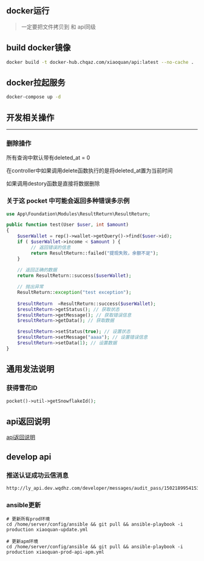## docker运行
> 一定要把文件拷贝到 和 api同级

## build docker镜像
```bash
docker build -t docker-hub.chqaz.com/xiaoquan/api:latest --no-cache . 
```

## docker拉起服务
```bash
docker-compose up -d
```

## 开发相关操作
---
### 删除操作
所有查询中默认带有deleted_at = 0

在controller中如果调用delete函数执行的是将deleted_at置为当前时间

如果调用destory函数是直接将数据删除

### 关于这 pocket 中可能会返回多种错误多示例

```php
use App\Foundation\Modules\ResultReturn\ResultReturn;

public function test(User $user, int $amount)
{
    $userWallet = rep()->wallet->getQuery()->find($user->id);
    if ( $userWallet->income < $amount ) {
         // 返回错误的信息
         return ResultReturn::failed("提现失败，余额不足");
    }
    
    // 返回正确的数据
    return ResultReturn::success($userWallet);

    // 抛出异常
    ResultReturn::exception("test exception");
    
    $resultReturn  =ResultReturn::success($userWallet);
    $resultReturn->getStatus(); // 获取状态
    $resultReturn->getMessage(); // 获取错误信息
    $resultReturn->getData(); // 获取数据

    $resultReturn->setStatus(true); // 设置状态
    $resultReturn->setMessage("aaaa"); // 设置错误信息
    $resultReturn->setData(1); // 设置数据
}
```

## 通用发法说明
### 获得雪花ID
```php
pocket()->util->getSnowflakeId();
```

## api返回说明
[api返回说明](docs/api_response.md)

## develop api
### 推送认证成功云信消息
```bash
http://ly_api.dev.wqdhz.com/developer/messages/audit_pass/150218995415384064
```

### ansible更新
```text
# 更新所有prod环境
cd /home/server/config/ansible && git pull && ansible-playbook -i production xiaoquan-update.yml

# 更新apm环境
cd /home/server/config/ansible && git pull && ansible-playbook -i production xiaoquan-prod-api-apm.yml
```

